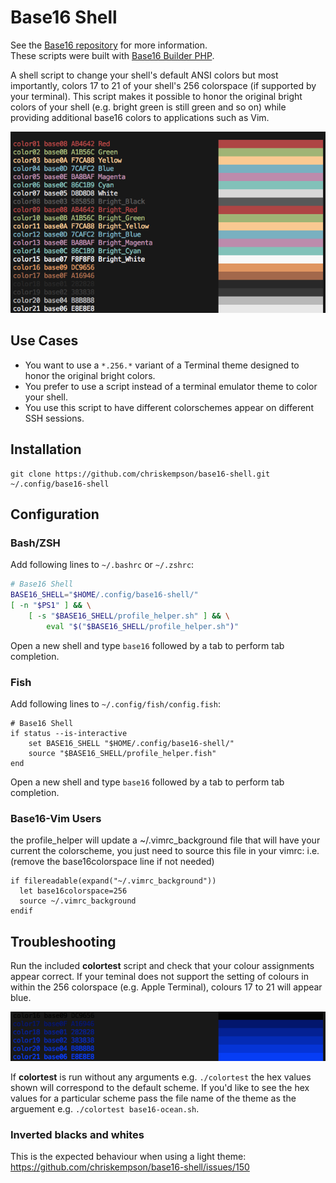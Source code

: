 # Base16 Shell
See the [Base16 repository](https://github.com/chriskempson/base16) for more information.  
These scripts were built with [Base16 Builder PHP](https://github.com/chriskempson/base16-builder-php).

A shell script to change your shell's default ANSI colors but most importantly, colors 17 to 21 of your shell's 256 colorspace (if supported by your terminal). This script makes it possible to honor the original bright colors of your shell (e.g. bright green is still green and so on) while providing additional base16 colors to applications such as Vim.

![Base16 Shell](base16-shell.png)

## Use Cases

* You want to use a `*.256.*` variant of a Terminal theme designed to honor the original bright colors.
* You prefer to use a script instead of a terminal emulator theme to color your shell.
* You use this script to have different colorschemes appear on different SSH sessions.

## Installation

```shell
git clone https://github.com/chriskempson/base16-shell.git ~/.config/base16-shell
```

## Configuration

### Bash/ZSH

Add following lines to `~/.bashrc` or `~/.zshrc`:

```bash
# Base16 Shell
BASE16_SHELL="$HOME/.config/base16-shell/"
[ -n "$PS1" ] && \
    [ -s "$BASE16_SHELL/profile_helper.sh" ] && \
        eval "$("$BASE16_SHELL/profile_helper.sh")"
```

Open a new shell and type `base16` followed by a tab to perform tab completion.

### Fish

Add following lines to `~/.config/fish/config.fish`:

```fish
# Base16 Shell
if status --is-interactive
    set BASE16_SHELL "$HOME/.config/base16-shell/"
    source "$BASE16_SHELL/profile_helper.fish"
end
```

Open a new shell and type `base16` followed by a tab to perform tab completion.

### Base16-Vim Users

the profile_helper will update a ~/.vimrc_background file that will have your current the colorscheme, you just need to source this file in your vimrc: i.e. (remove the base16colorspace line if not needed)

    if filereadable(expand("~/.vimrc_background"))
      let base16colorspace=256
      source ~/.vimrc_background
    endif

## Troubleshooting

Run the included **colortest** script and check that your colour assignments appear correct. If your teminal does not support the setting of colours in within the 256 colorspace (e.g. Apple Terminal), colours 17 to 21 will appear blue.

![setting 256 colourspace not supported](setting-256-colourspace-not-supported.png)

If **colortest** is run without any arguments e.g. `./colortest` the hex values shown will correspond to the default scheme. If you'd like to see the hex values for a particular scheme pass the file name of the theme as the arguement e.g. `./colortest base16-ocean.sh`.

### Inverted blacks and whites

This is the expected behaviour when using a light theme:
https://github.com/chriskempson/base16-shell/issues/150
